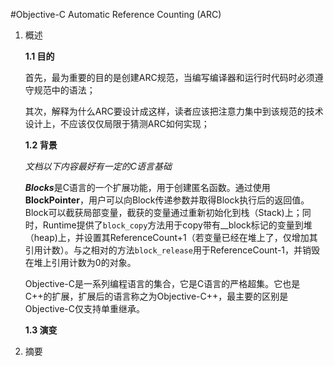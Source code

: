 #Objective-C Automatic Reference Counting (ARC)

1. 概述

	**1.1 目的**

	首先，最为重要的目的是创建ARC规范，当编写编译器和运行时代码时必须遵守规范中的语法；
	
	其次，解释为什么ARC要设计成这样，读者应该把注意力集中到该规范的技术设计上，不应该仅仅局限于猜测ARC如何实现；
	
	**1.2 背景**
	
	*文档以下内容最好有一定的C语言基础*
	
	***Blocks***是C语言的一个扩展功能，用于创建匿名函数。通过使用**BlockPointer**，用户可以向Block传递参数并取得Block执行后的返回值。Block可以截获局部变量，截获的变量通过重新初始化到栈（Stack)上；同时，Runtime提供了`block_copy`方法用于copy带有__block标记的变量到堆（heap)上，并设置其ReferenceCount+1（若变量已经在堆上了，仅增加其引用计数）。与之相对的方法`block_release`用于ReferenceCount-1，并销毁在堆上引用计数为0的对象。
	
	Objective-C是一系列编程语言的集合，它是C语言的严格超集。它也是C++的扩展，扩展后的语言称之为Objective-C++，最主要的区别是Objective-C仅支持单重继承。
	
	
	**1.3 演变**
	
	
	
	
2. 摘要


